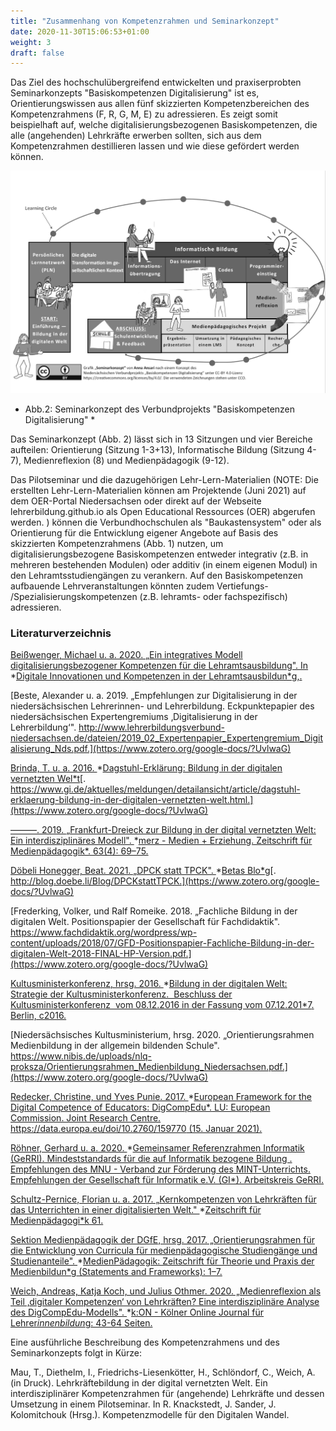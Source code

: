 ```yaml
---
title: "Zusammenhang von Kompetenzrahmen und Seminarkonzept"
date: 2020-11-30T15:06:53+01:00
weight: 3
draft: false
---
```


Das Ziel des hochschulübergreifend entwickelten und praxiserprobten Seminarkonzepts "Basiskompetenzen Digitalisierung" ist es, Orientierungswissen aus allen fünf skizzierten Kompetenzbereichen des Kompetenzrahmens (F, R, G, M, E) zu adressieren. Es zeigt somit beispielhaft auf, welche digitalisierungsbezogenen Basiskompetenzen, die alle (angehenden) Lehrkräfte erwerben sollten, sich aus dem Kompetenzrahmen destillieren lassen und wie diese gefördert werden können. 

![image alt text](https://raw.githubusercontent.com/Lehrerbildung/BKD-github/main/content/GenutzteBilder/seminarkonzept.jpg)

*   Abb.2:  Seminarkonzept des Verbundprojekts "Basiskompetenzen Digitalisierung" *

Das Seminarkonzept (Abb. 2) lässt sich in 13 Sitzungen und vier Bereiche aufteilen: Orientierung (Sitzung 1-3+13), Informatische Bildung (Sitzung 4-7), Medienreflexion (8) und Medienpädagogik (9-12). 

Das Pilotseminar und die dazugehörigen Lehr-Lern-Materialien (NOTE:  Die erstellten Lehr-Lern-Materialien können am Projektende (Juni 2021) auf dem OER-Portal Niedersachsen oder direkt auf der Webseite lehrerbildung.github.io als Open Educational Ressources (OER) abgerufen werden. ) können die Verbundhochschulen als "Baukastensystem" oder als Orientierung für die Entwicklung eigener Angebote auf Basis des skizzierten Kompetenzrahmens (Abb. 1) nutzen, um digitalisierungsbezogene Basiskompetenzen entweder integrativ (z.B. in mehreren bestehenden Modulen) oder additiv (in einem eigenen Modul) in den Lehramtsstudiengängen zu verankern. Auf den Basiskompetenzen aufbauende Lehrveranstaltungen könnten zudem Vertiefungs- /Spezialisierungskompetenzen (z.B. lehramts- oder fachspezifisch) adressieren.

### Literaturverzeichnis

[Beißwenger, Michael u. a. 2020. „Ein integratives Modell digitalisierungsbezogener Kompetenzen für die Lehramtsausbildung". In ](https://www.zotero.org/google-docs/?UvlwaG)*[Digitale Innovationen und Kompetenzen in der Lehramtsausbildun*g](https://www.zotero.org/google-docs/?UvlwaG)[,.](https://www.zotero.org/google-docs/?UvlwaG)

[Beste, Alexander u. a. 2019. „Empfehlungen zur Digitalisierung in der niedersächsischen Lehrerinnen- und Lehrerbildung. Eckpunktepapier des niedersächsischen Expertengremiums ‚Digitalisierung in der Lehrerbildung‘". http://www.lehrerbildungsverbund-niedersachsen.de/dateien/2019_02_Expertenpapier_Expertengremium_Digitalisierung_Nds.pdf.](https://www.zotero.org/google-docs/?UvlwaG)

[Brinda, T. u. a. 2016. ](https://www.zotero.org/google-docs/?UvlwaG)*[Dagstuhl-Erklärung: Bildung in der digitalen vernetzten Wel*t](https://www.zotero.org/google-docs/?UvlwaG)[. https://www.gi.de/aktuelles/meldungen/detailansicht/article/dagstuhl-erklaerung-bildung-in-der-digitalen-vernetzten-welt.html.](https://www.zotero.org/google-docs/?UvlwaG)

[———. 2019. „Frankfurt-Dreieck zur Bildung in der digital vernetzten Welt: Ein interdisziplinäres Modell". ](https://www.zotero.org/google-docs/?UvlwaG)*[merz - Medien + Erziehung. Zeitschrift für Medienpädagogik*.](https://www.zotero.org/google-docs/?UvlwaG)[ 63(4): 69–75.](https://www.zotero.org/google-docs/?UvlwaG)

[Döbeli Honegger, Beat. 2021. „DPCK statt TPCK". ](https://www.zotero.org/google-docs/?UvlwaG)*[Betas Blo*g](https://www.zotero.org/google-docs/?UvlwaG)[. http://blog.doebe.li/Blog/DPCKstattTPCK.](https://www.zotero.org/google-docs/?UvlwaG)

[Frederking, Volker, und Ralf Romeike. 2018. „Fachliche Bildung in der digitalen Welt. Positionspapier der Gesellschaft für Fachdidaktik". https://www.fachdidaktik.org/wordpress/wp-content/uploads/2018/07/GFD-Positionspapier-Fachliche-Bildung-in-der-digitalen-Welt-2018-FINAL-HP-Version.pdf.](https://www.zotero.org/google-docs/?UvlwaG)

[Kultusministerkonferenz, hrsg. 2016. ](https://www.zotero.org/google-docs/?UvlwaG)*[Bildung in der digitalen Welt: Strategie der Kultusministerkonferenz.  Beschluss der Kultusministerkonferenz  vom 08.12.2016 in der Fassung vom 07.12.201*7](https://www.zotero.org/google-docs/?UvlwaG)[. Berlin, c2016.](https://www.zotero.org/google-docs/?UvlwaG)

[Niedersächsisches Kultusministerium, hrsg. 2020. „Orientierungsrahmen Medienbildung in der allgemein bildenden Schule". https://www.nibis.de/uploads/nlq-proksza/Orientierungsrahmen_Medienbildung_Niedersachsen.pdf.](https://www.zotero.org/google-docs/?UvlwaG)

[Redecker, Christine, und Yves Punie. 2017. ](https://www.zotero.org/google-docs/?UvlwaG)*[European Framework for the Digital Competence of Educators: DigCompEdu*.](https://www.zotero.org/google-docs/?UvlwaG)[ LU: European Commission. Joint Research Centre. https://data.europa.eu/doi/10.2760/159770 (15. Januar 2021).](https://www.zotero.org/google-docs/?UvlwaG)

[Röhner, Gerhard u. a. 2020. ](https://www.zotero.org/google-docs/?UvlwaG)*[Gemeinsamer Referenzrahmen Informatik (GeRRI). Mindeststandards für die auf Informatik bezogene Bildung . Empfehlungen des MNU - Verband zur Förderung des MINT-Unterrichts. Empfehlungen der Gesellschaft für Informatik e.V. (GI*)](https://www.zotero.org/google-docs/?UvlwaG)[. Arbeitskreis GeRRI.](https://www.zotero.org/google-docs/?UvlwaG)

[Schultz-Pernice, Florian u. a. 2017. „Kernkompetenzen von Lehrkräften für das Unterrichten in einer digitalisierten Welt." ](https://www.zotero.org/google-docs/?UvlwaG)*[Zeitschrift für Medienpädagogi*k](https://www.zotero.org/google-docs/?UvlwaG)[ 61.](https://www.zotero.org/google-docs/?UvlwaG)

[Sektion Medienpädagogik der DGfE, hrsg. 2017. „Orientierungsrahmen für die Entwicklung von Curricula für medienpädagogische Studiengänge und Studienanteile". ](https://www.zotero.org/google-docs/?UvlwaG)*[MedienPädagogik: Zeitschrift für Theorie und Praxis der Medienbildun*g](https://www.zotero.org/google-docs/?UvlwaG)[ (Statements and Frameworks): 1–7.](https://www.zotero.org/google-docs/?UvlwaG)

[Weich, Andreas, Katja Koch, und Julius Othmer. 2020. „Medienreflexion als Teil ‚digitaler Kompetenzen‘ von Lehrkräften? Eine interdisziplinäre Analyse des DigCompEdu-Modells". ](https://www.zotero.org/google-docs/?UvlwaG)*[k:ON - Kölner Online Journal für Lehrer*innenbildun*g](https://www.zotero.org/google-docs/?UvlwaG)[: 43-64 Seiten.](https://www.zotero.org/google-docs/?UvlwaG)

Eine ausführliche Beschreibung des Kompetenzrahmens und des Seminarkonzepts folgt in Kürze:

Mau, T., Diethelm, I., Friedrichs-Liesenkötter, H., Schlöndorf, C., Weich, A. (in Druck). Lehrkräftebildung in der digital vernetzten Welt. Ein interdisziplinärer Kompetenzrahmen für (angehende) Lehrkräfte und dessen Umsetzung in einem Pilotseminar. In R. Knackstedt, J. Sander, J. Kolomitchouk (Hrsg.). Kompetenzmodelle für den Digitalen Wandel. 


